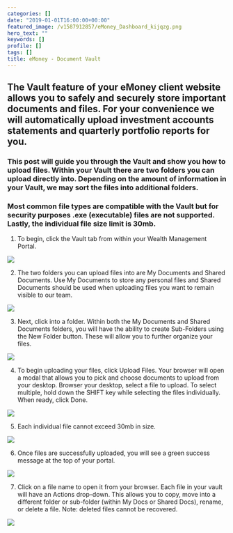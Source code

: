 ```yaml
---
categories: []
date: "2019-01-01T16:00:00+00:00"
featured_image: /v1587912857/eMoney_Dashboard_kijqzg.png
hero_text: ""
keywords: []
profile: []
tags: []
title: eMoney - Document Vault
---
```

## The Vault feature of your eMoney client website allows you to safely and securely store important documents and files. For your convenience we will automatically upload investment accounts statements and quarterly portfolio reports for you.

### This post will guide you through the Vault and show you how to upload files. Within your Vault there are two folders you can upload directly into. Depending on the amount of information in your Vault, we may sort the files into additional folders.

### Most common file types are compatible with the Vault but for security purposes .exe (executable) files are not supported. Lastly, the individual file size limit is 30mb.

1. To begin, click the Vault tab from within your Wealth Management Portal.

![](/v1587912846/emoney_vault_1_obn6ko.png)

2. The two folders you can upload files into are My Documents and Shared Documents. Use My Documents to store any personal files and Shared Documents should be used when uploading files you want to remain visible to our team.

![](/v1587912873/emoney_vault_2_ddodvc.png)

3. Next, click into a folder. Within both the My Documents and Shared Documents folders, you will have the ability to create Sub-Folders using the New Folder button. These will allow you to further organize your files.

![](/v1587912881/emoney_vault_3_ec2dpt.png)

4. To begin uploading your files, click Upload Files. Your browser will open a modal that allows you to pick and choose documents to upload from your desktop. Browser your desktop, select a file to upload. To select multiple, hold down the SHIFT key while selecting the files individually. When ready, click Done.

![](/v1587912892/emoney_vault_4_htrjtf.png)

5. Each individual file cannot exceed 30mb in size.

![](/v1587912901/emoney_vault_5_wthkwf.png)

6. Once files are successfully uploaded, you will see a green success message at the top of your portal.

![](/v1587912922/emoney_vault_6_pyd6i9.png)

7. Click on a file name to open it from your browser. Each file in your vault will have an Actions drop-down. This allows you to copy, move into a different folder or sub-folder (within My Docs or Shared Docs), rename, or delete a file. Note: deleted files cannot be recovered.

![](/v1587913113/emoney_vault_7_v8lovg.png)